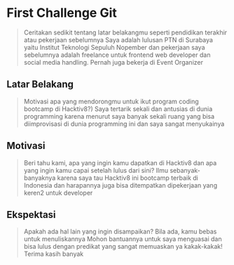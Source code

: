 # First Challenge Git

> Ceritakan sedikit tentang latar belakangmu seperti pendidikan terakhir atau pekerjaan sebelumnya
Saya adalah lulusan PTN di Surabaya yaitu Institut Teknologi Sepuluh Nopember dan pekerjaan saya sebelumnya adalah freelance untuk frontend web developer dan social media handling. Pernah juga bekerja di Event Organizer 
## Latar Belakang

> Motivasi apa yang mendorongmu untuk ikut program coding bootcamp di Hacktiv8?)
Saya tertarik sekali dan antusias di dunia programming karena menurut saya banyak sekali ruang yang bisa diimprovisasi di dunia programming ini dan saya sangat menyukainya
## Motivasi

> Beri tahu kami, apa yang ingin kamu dapatkan di Hacktiv8 dan apa yang ingin kamu capai setelah lulus dari sini?
Ilmu sebanyak-banyaknya karena saya tau Hacktiv8 ini bootcamp terbaik di Indonesia dan harapannya juga bisa ditempatkan dipekerjaan yang keren2 untuk developer
## Ekspektasi

> Apakah ada hal lain yang ingin disampaikan? Bila ada, kamu bebas untuk menuliskannya
Mohon bantuannya untuk saya menguasai dan bisa lulus dengan predikat yang sangat memuaskan ya kakak-kakak! Terima kasih banyak